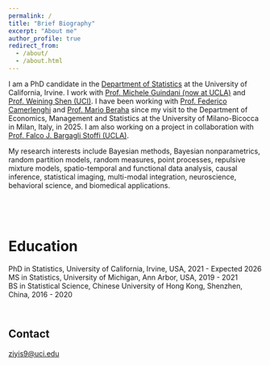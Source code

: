 ```yaml
---
permalink: /
title: "Brief Biography"
excerpt: "About me"
author_profile: true
redirect_from: 
  - /about/
  - /about.html
---
```

I am a PhD candidate in the [Department of Statistics](https://www.stat.uci.edu/) at the University of California, Irvine. I work with [Prof. Michele Guindani (now at UCLA)](https://www.micheleguindani.info/) and [Prof. Weining Shen (UCI)](https://faculty.sites.uci.edu/weinings/). I have been working with [Prof. Federico Camerlenghi](https://sites.google.com/unimib.it/camerlenghi-federico/) and [Prof. Mario Beraha](https://sites.google.com/view/marioberaha) since my visit to the Department of Economics, Management and Statistics at the University of Milano-Bicocca in Milan, Italy, in 2025. I am also working on a project in collaboration with [Prof. Falco J. Bargagli Stoffi (UCLA)](https://www.falcobargaglistoffi.com/).

My research interests include Bayesian methods, Bayesian nonparametrics, random partition models, random measures, point processes, repulsive mixture models, spatio-temporal and functional data analysis, causal inference, statistical imaging, multi-modal integration, neuroscience, behavioral science, and biomedical applications.
` `  
` `  
` `  
` `  
` `  


Education
======
PhD in Statistics, University of California, Irvine, USA, 2021 - Expected 2026  
MS in Statistics, University of Michigan, Ann Arbor, USA, 2019 - 2021  
BS in Statistical Science, Chinese University of Hong Kong, Shenzhen, China, 2016 - 2020  
` `  
` `  


Contact
------
ziyis9@uci.edu  




